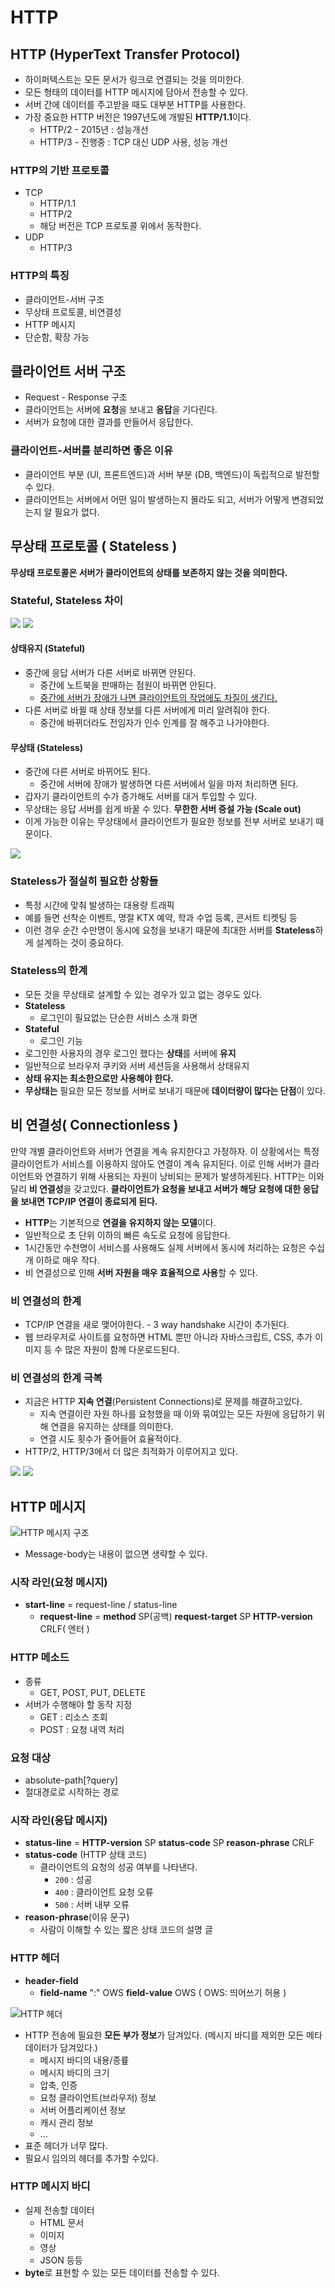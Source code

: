# HTTP

## HTTP (HyperText Transfer Protocol)
- 하이퍼텍스트는 모든 문서가 링크로 연결되는 것을 의미한다.
- 모든 형태의 데이터를 HTTP 메시지에 담아서 전송할 수 있다.
- 서버 간에 데이터를 주고받을 때도 대부분 HTTP를 사용한다.
- 가장 중요한 HTTP 버전은 1997년도에 개발된 **HTTP/1.1**이다.
  - HTTP/2 - 2015년 : 성능개선
  - HTTP/3 - 진행중 : TCP 대신 UDP 사용, 성능 개선

### HTTP의 기반 프로토콜
- TCP
  - HTTP/1.1
  - HTTP/2
  - 해당 버전은 TCP 프로토콜 위에서 동작한다.
- UDP
  - HTTP/3

### HTTP의 특징
- 클라이언트-서버 구조
- 무상태 프로토콜, 비연결성
- HTTP 메시지
- 단순함, 확장 가능

## 클라이언트 서버 구조
- Request - Response 구조
- 클라이언트는 서버에 **요청**을 보내고 **응답**을 기다린다.
- 서버가 요청에 대한 결과를 만들어서 응답한다.

### 클라이언트-서버를 분리하면 좋은 이유
- 클라이언트 부분 (UI, 프론트엔드)과 서버 부분 (DB, 백엔드)이 독립적으로 발전할 수 있다.
- 클라이언트는 서버에서 어떤 일이 발생하는지 몰라도 되고, 서버가 어떻게 변경되었는지 알 필요가 없다.

## 무상태 프로토콜 ( Stateless )

**무상태 프로토콜은 서버가 클라이언트의 상태를 보존하지 않는 것을 의미한다.**

### Stateful, Stateless 차이

![](../img/Stateful_Stateless1.png)
![](../img/Stateful_Stateless2.png)

#### 상태유지 (Stateful)
- 중간에 응답 서버가 다른 서버로 바뀌면 안된다.
  - 중간에 노트북을 판매하는 점원이 바뀌면 안된다.
  - <u>중간에 서버가 장애가 나면 클라이언트의 작업에도 차질이 생긴다.</u>
- 다른 서버로 바뀔 때 상태 정보를 다른 서버에게 미리 알려줘야 한다.
  - 중간에 바뀌더라도 전임자가 인수 인계를 잘 해주고 나가야한다.

#### 무상태 (Stateless)
- 중간에 다른 서버로 바뀌어도 된다.
  - 중간에 서버에 장애가 발생하면 다른 서버에서 일을 마저 처리하면 된다.
- 갑자기 클라이언트의 수가 증가해도 서버를 대거 투입할 수 있다.
- 무상태는 응답 서버를 쉽게 바꿀 수 있다. **무한한 서버 증설 가능 (Scale out)**
- 이게 가능한 이유는 무상태에서 클라이언트가 필요한 정보를 전부 서버로 보내기 때문이다.

![](../img/Scale_out.png)

### Stateless가 절실히 필요한 상황들
- 특정 시간에 맞춰 발생하는 대용량 트래픽
- 예를 들면 선착순 이벤트, 명절 KTX 예약, 학과 수업 등록, 콘서트 티켓팅 등
- 이런 경우 순간 수만명이 동시에 요청을 보내기 때문에 최대한 서버를  **Stateless**하게 설계하는 것이 중요하다.

### Stateless의 한계
- 모든 것을 무상태로 설계할 수 있는 경우가 있고 없는 경우도 있다.
- **Stateless**
  - 로그인이 필요없는 단순한 서비스 소개 화면
- **Stateful**
  - 로그인 기능
- 로그인한 사용자의 경우 로그인 했다는 **상태**를 서버에 **유지**
- 일반적으로 브라우저 쿠키와 서버 세션등을 사용해서 상태유지
- **상태 유지는 최소한으로만 사용해야 한다.**
- **무상태는** 필요한 모든 정보를 서버로 보내기 때문에 **데이터량이 많다는 단점**이 있다.

## 비 연결성( Connectionless )
만약 개별 클라이언트와 서버가 연결을 계속 유지한다고 가정하자. 이 상황에서는 특정 클라이언트가 서비스를 이용하지 않아도 연결이 계속 유지된다. 이로 인해 서버가 클라이언트와 연결하기 위해 사용되는 자원이 낭비되는 문제가 발생하게된다. HTTP는 이와달리 **비 연결성**을 갖고있다. **클라이언트가 요청을 보내고 서버가 해당 요청에 대한 응답을 보내면 TCP/IP 연결이 종료되게 된다.**

- **HTTP**는 기본적으로 **연결을 유지하지 않는 모델**이다.
- 일반적으로 초 단위 이하의 빠른 속도로 요청에 응답한다.
- 1시간동안 수천명이 서비스를 사용해도 실제 서버에서 동시에 처리하는 요청은 수십개 이하로 매우 작다.
- 비 연결성으로 인해 **서버 자원을 매우 효율적으로 사용**할 수 있다.

### 비 연결성의 한계
- TCP/IP 연결을 새로 맺어야한다. - 3 way handshake 시간이 추가된다.
- 웹 브라우저로 사이트를 요청하면 HTML 뿐만 아니라 자바스크립트, CSS, 추가 이미지 등 수 많은 자원이 함께 다운로드된다.

### 비 연결성의 한계 극복
- 지금은 HTTP **지속 연결**(Persistent Connections)로 문제를 해결하고있다.
  - 지속 연결이란 자원 하나를 요청했을 때 이와 묶여있는 모든 자원에 응답하기 위해 연결을 유지하는 상태를 의미한다.
  - 연결 시도 횟수가 줄어들어 효율적이다.
- HTTP/2, HTTP/3에서 더 많은 최적화가 이루어지고 있다.

![](../img/HTTP_Connection1.png)
![](../img/HTTP_Connection2.png)

## HTTP 메시지

![HTTP 메시지 구조](../img/HTTPMessage1.png)

- Message-body는 내용이 없으면 생략할 수 있다.

### 시작 라인(요청 메시지)
- **start-line** = request-line / status-line
  - **request-line** = **method** SP(공백) **request-target** SP **HTTP-version** CRLF( 엔터 )

### HTTP 메소드
- 종류 
  - GET, POST, PUT, DELETE
- 서버가 수행해야 할 동작 지정
  - GET : 리소스 조회
  - POST : 요청 내역 처리

### 요청 대상
- absolute-path\[?query]
- 절대경로로 시작하는 경로

### 시작 라인(응답 메시지)
- **status-line** = **HTTP-version** SP **status-code** SP **reason-phrase** CRLF
- **status-code** (HTTP 상태 코드)
  - 클라이언트의 요청의 성공 여부를 나타낸다.
    - `200` : 성공
    - `400` : 클라이언트 요청 오류
    - `500` : 서버 내부 오류
- **reason-phrase**(이유 문구)
  - 사람이 이해할 수 있는 짧은 상태 코드의 설명 글

### HTTP 헤더
- **header-field** 
  - **field-name** ":" OWS **field-value** OWS ( OWS: 띄어쓰기 허용 )
  
![HTTP 헤더](../img/HTTPHeader.png)

- HTTP 전송에 필요한 **모든 부가 정보**가 담겨있다. (메시지 바디를 제외한 모든 메타 데이터가 담겨있다.)
  - 메시지 바디의 내용/종륲
  - 메시지 바디의 크기
  - 압축, 인증
  - 요청 클라이언트(브라우저) 정보
  - 서버 어플리케이션 정보
  - 캐시 관리 정보
  - ...
- 표준 헤더가 너무 많다.
- 필요시 임의의 헤더를 추가할 수있다.

### HTTP 메시지 바디
- 실제 전송할 데이터
  - HTML 문서
  - 이미지
  - 영상
  - JSON 등등
- **byte**로 표현할 수 있는 모든 데이터를 전송할 수 있다.
